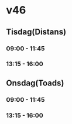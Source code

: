 # v46

## Tisdag(Distans)
### 09:00 - 11:45
### 13:15 - 16:00 

## Onsdag(Toads)
### 09:00 - 11:45
### 13:15 - 16:00 